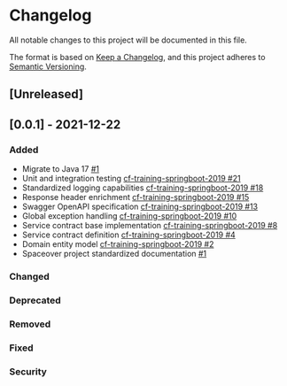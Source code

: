 # Changelog
All notable changes to this project will be documented in this file.

The format is based on [Keep a Changelog](https://keepachangelog.com/en/1.0.0/),
and this project adheres to [Semantic Versioning](https://semver.org/spec/v2.0.0.html).

## [Unreleased]

## [0.0.1] - 2021-12-22
### Added
* Migrate to Java 17 [#1](https://github.com/BrunoCaetanoDev/spacemission-manager/issues/1)
* Unit and integration testing [cf-training-springboot-2019 #21](https://github.com/cf-training-springboot-2019/spaceship-manager/issues/21)
* Standardized logging capabilities [cf-training-springboot-2019 #18](https://github.com/cf-training-springboot-2019/spacemission-manager/issues/18)
* Response header enrichment [cf-training-springboot-2019 #15](https://github.com/cf-training-springboot-2019/spacemission-manager/issues/15)
* Swagger OpenAPI specification [cf-training-springboot-2019 #13](https://github.com/cf-training-springboot-2019/spacemission-manager/issues/13)
* Global exception handling [cf-training-springboot-2019 #10](https://github.com/cf-training-springboot-2019/spacemission-manager/issues/10)
* Service contract base implementation [cf-training-springboot-2019 #8](https://github.com/cf-training-springboot-2019/spacemission-manager/issues/8)
* Service contract definition [cf-training-springboot-2019 #4](https://github.com/cf-training-springboot-2019/spacemission-manager/issues/4)
* Domain entity model [cf-training-springboot-2019 #2](https://github.com/cf-training-springboot-2019/spacemission-manager/issues/2)
* Spaceover project standardized documentation [#1](https://github.com/cf-training-springboot-2019/spacemission-manager/issues/1)
### Changed
### Deprecated
### Removed
### Fixed
### Security